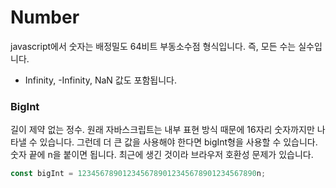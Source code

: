 # Number



javascript에서 숫자는 배정밀도 64비트 부동소수점 형식입니다. 즉, 모든 수는 실수입니다.

* Infinity, -Infinity, NaN 값도 포함됩니다.



### BigInt <a id="bigint"></a>

길이 제약 없는 정수. 원래 자바스크립트는 내부 표현 방식 때문에 16자리 숫자까지만 나타낼 수 있습니다. 그런데 더 큰 값을 사용해야 한다면 bigInt형을 사용할 수 있습니다. 숫자 끝에 n을 붙이면 됩니다. 최근에 생긴 것이라 브라우저 호환성 문제가 있습니다.

```javascript
const bigInt = 1234567890123456789012345678901234567890n;
```

